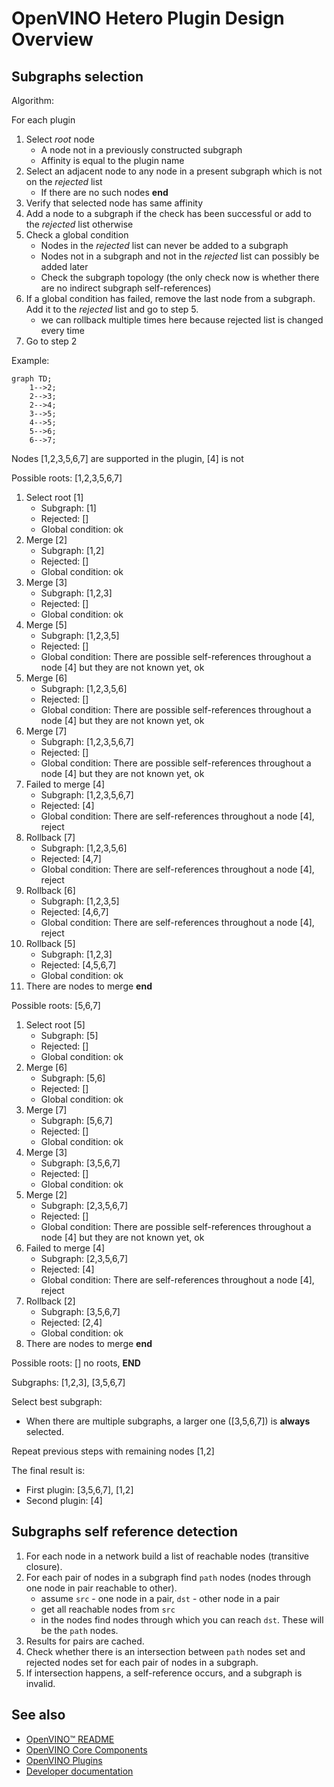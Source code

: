 # OpenVINO Hetero Plugin Design Overview

## Subgraphs selection

Algorithm:

For each plugin
1. Select *root* node
    * A node not in a previously constructed subgraph
    * Affinity is equal to the plugin name
2. Select an adjacent node to any node in a present subgraph which is not on the *rejected* list
    * If there are no such nodes **end**
3. Verify that selected node has same affinity
4. Add a node to a subgraph if the check has been successful or add to the *rejected* list otherwise
5. Check a global condition
    * Nodes in the *rejected* list can never be added to a subgraph
    * Nodes not in a subgraph and not in the *rejected* list can possibly be added later
    * Check the subgraph topology (the only check now is whether there are no indirect subgraph self-references)
6. If a global condition has failed, remove the last node from a subgraph. Add it to the *rejected* list and go to step 5.
    * we can rollback multiple times here because rejected list is changed every time
7. Go to step 2

Example:
```mermaid
graph TD;
    1-->2;
    2-->3;
    2-->4;
    3-->5;
    4-->5;
    5-->6;
    6-->7;
```

Nodes [1,2,3,5,6,7] are supported in the plugin, [4] is not

Possible roots: [1,2,3,5,6,7]
1. Select root [1]
    * Subgraph: [1]
    * Rejected: []
    * Global condition: ok
2. Merge [2]
    * Subgraph: [1,2]
    * Rejected: []
    * Global condition: ok
3. Merge [3]
    * Subgraph: [1,2,3]
    * Rejected: []
    * Global condition: ok
4. Merge [5]
    * Subgraph: [1,2,3,5]
    * Rejected: []
    * Global condition: There are possible self-references throughout a node [4] but they are not known yet, ok
5. Merge [6]
    * Subgraph: [1,2,3,5,6]
    * Rejected: []
    * Global condition: There are possible self-references throughout a node [4] but they are not known yet, ok
6. Merge [7]
    * Subgraph: [1,2,3,5,6,7]
    * Rejected: []
    * Global condition: There are possible self-references throughout a node [4] but they are not known yet, ok
7. Failed to merge [4]
    * Subgraph: [1,2,3,5,6,7]
    * Rejected: [4]
    * Global condition: There are self-references throughout a node [4], reject
8. Rollback [7]
    * Subgraph: [1,2,3,5,6]
    * Rejected: [4,7]
    * Global condition: There are self-references throughout a node [4], reject
9. Rollback [6]
    * Subgraph: [1,2,3,5]
    * Rejected: [4,6,7]
    * Global condition: There are self-references throughout a node [4], reject
10. Rollback [5]
    * Subgraph: [1,2,3]
    * Rejected: [4,5,6,7]
    * Global condition: ok
11. There are nodes to merge **end**

Possible roots: [5,6,7]
1. Select root [5]
    * Subgraph: [5]
    * Rejected: []
    * Global condition: ok
2. Merge [6]
    * Subgraph: [5,6]
    * Rejected: []
    * Global condition: ok
3. Merge [7]
    * Subgraph: [5,6,7]
    * Rejected: []
    * Global condition: ok
4. Merge [3]
    * Subgraph: [3,5,6,7]
    * Rejected: []
    * Global condition: ok
5. Merge [2]
    * Subgraph: [2,3,5,6,7]
    * Rejected: []
    * Global condition: There are possible self-references throughout a node [4] but they are not known yet, ok
6. Failed to merge [4]
    * Subgraph: [2,3,5,6,7]
    * Rejected: [4]
    * Global condition: There are self-references throughout a node [4], reject
7. Rollback [2]
    * Subgraph: [3,5,6,7]
    * Rejected: [2,4]
    * Global condition: ok
8. There are nodes to merge **end**

Possible roots: [] no roots, **END**

Subgraphs: [1,2,3], [3,5,6,7]

Select best subgraph:
* When there are multiple subgraphs, a larger one ([3,5,6,7]) is **always** selected.

Repeat previous steps with remaining nodes [1,2]

The final result is:
* First plugin: [3,5,6,7], [1,2]
* Second plugin: [4]


## Subgraphs self reference detection

1. For each node in a network build a list of reachable nodes (transitive closure).
2. For each pair of nodes in a subgraph find `path` nodes (nodes through one node in pair reachable to other).
    * assume `src` - one node in a pair, `dst` - other node in a pair
    * get all reachable nodes from `src`
    * in the nodes find nodes through which you can reach `dst`. These will be the `path` nodes.
3. Results for pairs are cached.
4. Check whether there is an intersection between `path` nodes set and rejected nodes set for each pair of nodes in a subgraph.
5. If intersection happens, a self-reference occurs, and a subgraph is invalid.

## See also

 * [OpenVINO™ README](../../../README.md)
 * [OpenVINO Core Components](../../README.md)
 * [OpenVINO Plugins](../README.md)
 * [Developer documentation](../../../docs/dev/index.md)
